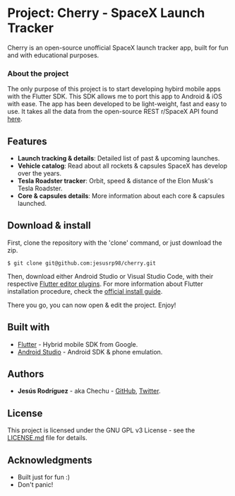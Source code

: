 # Project: Cherry - SpaceX Launch Tracker

Cherry is an open-source unofficial SpaceX launch tracker app, built for fun and with educational purposes. 

### About the project

The only purpose of this project is to start developing hybird mobile apps with the Flutter SDK. This SDK allows me to port this app to Android & iOS with ease. The app has been developed to be light-weight, fast and easy to use. It takes all the data from the open-source REST r/SpaceX API found [here](https://github.com/r-spacex/SpaceX-API).

## Features
* **Launch tracking & details**: Detailed list of past & upcoming launches.
* **Vehicle catalog**: Read about all rockets & capsules SpaceX has develop over the years.
* **Tesla Roadster tracker**: Orbit, speed & distance of the Elon Musk's Tesla Roadster.
* **Core & capsules details**: More information about each core & capsules launched.

## Download & install

First, clone the repository with the 'clone' command, or just download the zip.

```
$ git clone git@github.com:jesusrp98/cherry.git
```

Then, download either Android Studio or Visual Studio Code, with their respective [Flutter editor plugins](https://flutter.io/get-started/editor/). For more information about Flutter installation procedure, check the [official install guide](https://flutter.io/get-started/install/).

There you go, you can now open & edit the project. Enjoy!

## Built with

* [Flutter](https://flutter.io/) - Hybrid mobile SDK from Google.
* [Android Studio](https://developer.android.com/studio/index.html/) - Android SDK & phone emulation.

## Authors

* **Jesús Rodríguez** - aka Chechu - [GitHub](https://github.com/jesusrp98), [Twitter](https://twitter.com/jesusrp98).

## License

This project is licensed under the GNU GPL v3 License - see the [LICENSE.md](LICENSE.md) file for details.

## Acknowledgments

* Built just for fun :)
* Don't panic!
